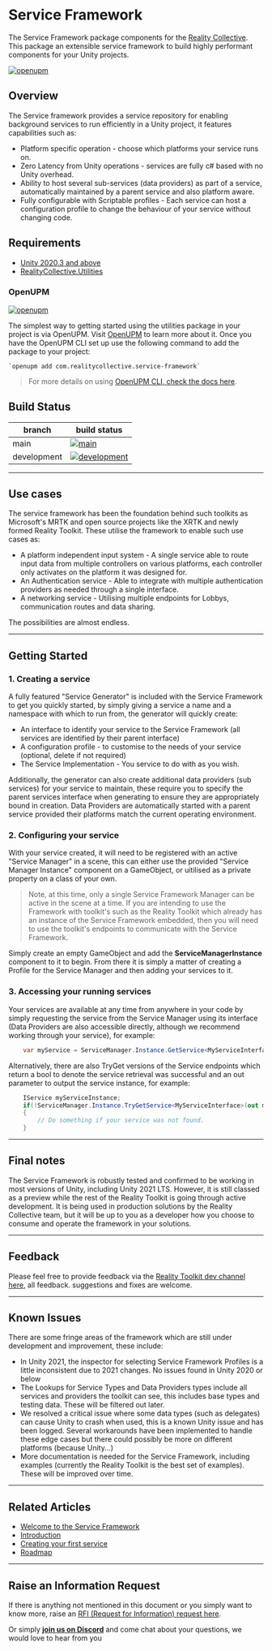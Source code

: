 # Service Framework

The Service Framework package components for the [Reality Collective](https://realityCollective.io). This package an extensible service framework to build highly performant components for your Unity projects.

[![openupm](https://img.shields.io/npm/v/com.realitycollective.service-framework?label=openupm&registry_uri=https://package.openupm.com)](https://openupm.com/packages/com.realitycollective.service-framework/)

## Overview

The Service framework provides a service repository for enabling background services to run efficiently in a Unity project, it features capabilities such as:

* Platform specific operation - choose which platforms your service runs on.
* Zero Latency from Unity operations - services are fully c# based with no Unity overhead.
* Ability to host several sub-services (data providers) as part of a service, automatically maintained by a parent service and also platform aware.
* Fully configurable with Scriptable profiles - Each service can host a configuration profile to change the behaviour of your service without changing code.

## Requirements
<!-- Fill in list of requirements here -->

- [Unity 2020.3 and above](https://unity.com/)
- [RealityCollective.Utilities](https://github.com/realitycollective/com.realitycollective.utilities)

### OpenUPM
<!-- Check openUPM links and details -->

[![openupm](https://img.shields.io/npm/v/com.realitycollective.service-framework?label=openupm&registry_uri=https://package.openupm.com)](https://openupm.com/packages/com.realitycollective.service-framework/)

The simplest way to getting started using the utilities package in your project is via OpenUPM. Visit [OpenUPM](https://openupm.com/docs/) to learn more about it. Once you have the OpenUPM CLI set up use the following command to add the package to your project:

```
`openupm add com.realitycollective.service-framework`
```

> For more details on using [OpenUPM CLI, check the docs here](https://github.com/openupm/openupm-cli#installation).

## Build Status
<!-- Check build status links and details -->

| branch | build status |
| --- | --- |
| main | [![main](https://github.com/realitycollective/com.realitycollective.service-framework/actions/workflows/buildupmpackages.yml/badge.svg?branch=main)](https://github.com/realitycollective/com.realitycollective.service-framework/actions/workflows/buildupmpackages.yml) |
| development | [![development](https://github.com/realitycollective/com.realitycollective.service-framework/actions/workflows/buildupmpackages.yml/badge.svg?branch=development)](https://github.com/realitycollective/com.realitycollective.service-framework/actions/workflows/buildupmpackages.yml) |

---

## Use cases

The service framework has been the foundation behind such toolkits as Microsoft's MRTK and open source projects like the XRTK and newly formed Reality Toolkit.  These utilise the framework to enable such use cases as:

* A platform independent input system - A single service able to route input data from multiple controllers on various platforms, each controller only activates on the platform it was designed for.
* An Authentication service - Able to integrate with multiple authentication providers as needed through a single interface.
* A networking service - Utilising multiple endpoints for Lobbys, communication routes and data sharing.

The possibilities are almost endless.

---

## Getting Started

### 1. Creating a service

A fully featured "Service Generator" is included with the Service Framework to get you quickly started, by simply giving a service a name and a namespace with which to run from, the generator will quickly create:

* An interface to identify your service to the Service Framework (all services are identified by their parent interface)
* A configuration profile - to customise to the needs of your service (optional, delete if not required)
* The Service Implementation - You service to do with as you wish.

Additionally, the generator can also create additional data providers (sub services) for your service to maintain, these require you to specify the parent services interface when generating to ensure they are appropriately bound in creation.  Data Providers are automatically started with a parent service provided their platforms match the current operating environment.

### 2. Configuring your service

With your service created, it will need to be registered with an active "Service Manager" in a scene, this can either use the provided "Service Manager Instance" component on a GameObject, or uitilised as a private property on a class of your own.

> Note, at this time, only a single Service Framework Manager can be active in the scene at a time.  If you are intending to use the Framework with toolkit's such as the Reality Toolkit which already has an instance of the Service Framework embedded, then you will need to use the toolkit's endpoints to communicate with the Service Framework.

Simply create an empty GameObject and add the **ServiceManagerInstance** component to it to begin.  From there it is simply a matter of creating a Profile for the Service Manager and then adding your services to it.

### 3. Accessing your running services

Your services are available at any time from anywhere in your code by simply requesting the service from the Service Manager using its interface (Data Providers are also accessible directly, although we recommend working through your service), for example:

```csharp
    var myService = ServiceManager.Instance.GetService<MyServiceInterface>();
```

Alternatively, there are also TryGet versions of the Service endpoints which return a bool to denote the service retrieval was successful and an out parameter to output the service instance, for example:

```csharp
    IService myServiceInstance;
    if(!ServiceManager.Instance.TryGetService<MyServiceInterface>(out myServiceInstance))
    {
        // Do something if your service was not found.
    }
```

---

## Final notes

The Service Framework is robustly tested and confirmed to be working in most versions of Unity, including Unity 2021 LTS.  However, it is still classed as a preview while the rest of the Reality Toolkit is going through active development.
It is being used in production solutions by the Reality Collective team, but it will be up to you as a developer how you choose to consume and operate the framework in your solutions.

---

## Feedback

Please feel free to provide feedback via the [Reality Toolkit dev channel here](https://github.com/realitycollective/realitytoolkit.dev/issues), all feedback. suggestions and fixes are welcome.

---

## Known Issues

There are some fringe areas of the framework which are still under development and improvement, these include:

* In Unity 2021, the inspector for selecting Service Framework Profiles is a little inconsistent due to 2021 changes.  No issues found in Unity 2020 or below
* The Lookups for Service Types and Data Providers types include all services and providers the toolkit can see, this includes base types and testing data. These will be filtered out later.
* We resolved a critical issue where some data types (such as delegates) can cause Unity to crash when used, this is a known Unity issue and has been logged.  Several workarounds have been implemented to handle these edge cases but there could possibly be more on different platforms (because Unity...)
* More documentation is needed for the Service Framework, including examples (currently the Reality Toolkit is the best set of examples).  These will be improved over time.

---

## Related Articles

* [Welcome to the Service Framework](https://service-framework.realitycollective.io/docs/get-started)
* [Introduction](https://service-framework.realitycollective.io/docs/basics/introduction)
* [Creating your first service](https://service-framework.realitycollective.io/docs/basics/getting_started)
* [Roadmap](https://service-framework.realitycollective.io/docs/basics/roadmap)
---

## Raise an Information Request

If there is anything not mentioned in this document or you simply want to know more, raise an [RFI (Request for Information) request here](https://github.com/realitycollective/realitytoolkit.dev/issues/new?assignees=&labels=question&template=request_for_information.md&title=).

Or simply [**join us on Discord**](https://discord.gg/YjHAQD2XT8) and come chat about your questions, we would love to hear from you